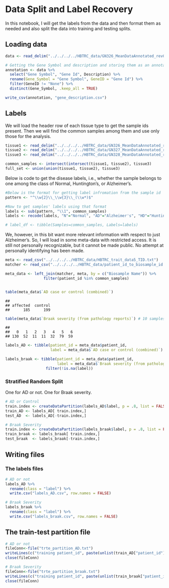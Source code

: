 Data Split and Label Recovery
================

In this notebook, I will get the labels from the data and then format
them as needed and also split the data into training and testing
splits.

## Loading data

``` r
data <- read_delim("../../../../HBTRC_data/GN326_MeanDataAnnotated_rev081815.txt", "\t", escape_double = FALSE, trim_ws = TRUE, skip = 32)
```

``` r
# Getting the Gene Symbol and description and storing them as an annotation file
annotation <- data %>%
  select("Gene Symbol", "Gene Id", Description) %>%
  rename(Gene_Symbol = "Gene Symbol", GeneID = "Gene Id") %>%
  filter(GeneID != "None") %>%
  distinct(Gene_Symbol, .keep_all = TRUE)

write_csv(annotation, "gene_description.csv")
```

## Labels

We will load the header row of each tissue type to get the sample ids
present. Then we will find the common samples among them and use only
those for the
analysis.

``` r
tissue1 <- read_delim("../../../../HBTRC_data/GN326_MeanDataAnnotated_rev081815.txt", "\t", escape_double = FALSE, trim_ws = TRUE, skip = 32, n_max = 0) %>% select(starts_with("HB")) %>% names()
tissue2 <- read_delim("../../../../HBTRC_data/GN327_MeanDataAnnotated_rev081815.txt", "\t", escape_double = FALSE, trim_ws = TRUE, skip = 32, n_max = 0) %>% select(starts_with("HB")) %>% names()
tissue3 <- read_delim("../../../../HBTRC_data/GN328_MeanDataAnnotated_rev081815.txt", "\t", escape_double = FALSE, trim_ws = TRUE, skip = 32, n_max = 0) %>% select(starts_with("HB")) %>% names()

common_samples <- intersect(intersect(tissue1, tissue2), tissue3)
full_set <- union(union(tissue1, tissue2), tissue3)
```

Below is code to get the disease labels, i.e., whether the sample
belongs to one among the class of Normal, Huntington’s, or Alzheimer’s.

``` r
#Below is the format for getting label infromation from the sample id
pattern <- "^\\w{2}\\_\\w{3}\\_(\\w*)$"

#Now to get samples' labels using that format
labels <- sub(pattern, "\\1", common_samples)
labels <- recode(labels, "N"="Normal", "AD"="Alzheimer's", "HD"="Huntington's")

# label_df <- tibble(Samples=common_samples, Labels=labels)
```

We, however, in this bit want more relevant information with respect to
just Alzheimer’s. So, I will load in some meta-data with restricted
access. It is still not personally recognizable, but it cannot be made
public. No attempt at personally identifying has been made.

``` r
meta <- read_csv("../../../../HBTRC_data/HBTRC_trait_data5_TID.txt")
matcher <- read_csv("../../../../HBTRC_data/patient_id_to_biosample_id.csv")

meta_data <- left_join(matcher, meta, by = c("Biosample Name")) %>%
                 filter(patient_id %in% common_samples)


table(meta_data$`AD case or control (combined)`)
```

    ## 
    ## affected  control 
    ##      185      199

``` r
table(meta_data$`Braak severity (from pathology reports)`) # 10 samples have NA values
```

    ## 
    ##   0   1   2   3   4   5   6 
    ## 130  52  11  11  32  79  59

``` r
labels_AD <- tibble(patient_id = meta_data$patient_id,
                    label = meta_data$`AD case or control (combined)`)

labels_braak <- tibble(patient_id = meta_data$patient_id,
                       label = meta_data$`Braak severity (from pathology reports)`) %>%
                  filter(!is.na(label))
```

### Stratified Random Split

One for AD or not. One for Braak severity.

``` r
# AD or Control
train.index <- createDataPartition(labels_AD$label, p = .8, list = FALSE)
train_AD <- labels_AD[ train.index,]
test_AD  <- labels_AD[-train.index,]

# Braak Severity
train.index <- createDataPartition(labels_braak$label, p = .8, list = FALSE)
train_braak <- labels_braak[ train.index,]
test_braak  <- labels_braak[-train.index,]
```

## Writing files

### The labels files

``` r
# AD or not
labels_AD %>%
  rename(class = "label") %>%
  write.csv("labels_AD.csv", row.names = FALSE)

# Braak Severity
labels_braak %>%
  rename(class = "label") %>%
  write.csv("labels_braak.csv", row.names = FALSE)
```

## The train-test partition file

``` r
# AD or not
fileConn<-file("trte_partition_AD.txt")
writeLines(c("training patient_id", paste(unlist(train_AD["patient_id"]), collapse = ","), "testing patient_id", paste(unlist(test_AD["patient_id"]), collapse = ",")), fileConn)
close(fileConn)

# Braak Severity
fileConn<-file("trte_partition_braak.txt")
writeLines(c("training patient_id", paste(unlist(train_braak["patient_id"]), collapse = ","), "testing patient_id", paste(unlist(test_braak["patient_id"]), collapse = ",")), fileConn)
close(fileConn)
```
